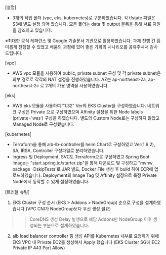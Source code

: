 
[설명]

- 3개의 작업 폴더 (vpc, eks, kubernetes)로 구분하였습니다. 각 tfstate 파일은 S3에 별도 설정 되어 있습니다. 모든 폴더는 data 및 output 블록을 통해 서로 자원을 참조하고 있습니다.

※최대한 공식 레퍼런스 및 Google 기술문서 기반으로 활용하였습니다. 과제 진행 간 흥미롭게 진행할 수 있었고 배움의 과정에 있어 좋은 기회의 시나리오를 공유주셔서 감사드립니다.

[vpc]

- AWS vpc 모듈을 사용하여 public, private subnet 구성 및 각 private subnet은 외부 경로로 각각의 NAT 설정을 진행하였습니다. AZ는 ap-northeast-2a, ap-northeast-2c 로 2개의 가용 영역을 사용하였습니다.

[eks]

- AWS eks 모듈을 사용하여 "1.32" Ver의 EKS Cluster을 구성하였습니다. 네트워크 구성은 Private 으로 구성하였으며 Affinity 설정을 위한 Node labels (private='was') 구성을 하였습니다. 별도의 Custom Node로는 구성하지 않았고 Managed Node로 구성했습니다.

[kubernetes]

- Terraform을 통해 alb-lb-controller를 helm Chart로 구성하였고 Ver(1.9.2), SA, IRSA, Controller 구성파일로 분리하였습니다.
- Ingress 및 Deployment, SVC도 Terraform으로 구성하였고 Spring Boot Image는 "start.spring.io/starter.zip"을 통해 다운로드 및 구성하고 "mvnw package -DskipTests'로 JAR 빌드, Docker File 생성 후 build 하여 ECR에 업로드하였습니다. Deployment의 Image Tag 및 Affinity 설정으로 특정 Private Node에서 동작할 수 있게 설정하였습니다.

[트러블 슈팅]
1) EKS Cluster 구성 순서 (EKS > Addons > NodeGroup) 순으로 구성을 설계하였습니다 (VPC CNI가 NodeGroup보다 우선 생성 필요)
>> CoreDNS 생성 Delay 발생으로 해당 Addons만 NodeGroup 이후 생성되는 부분으로 설계하였습니다.

2) alb load balancer controller 등 생성 API를 Kubernetes 내부로 요청하기 위해 EKS VPC 내 Private EC2를 생성해서 Apply 했습니다 (EKS Cluster SG에 EC2 Private IP 443 Port Allow)




